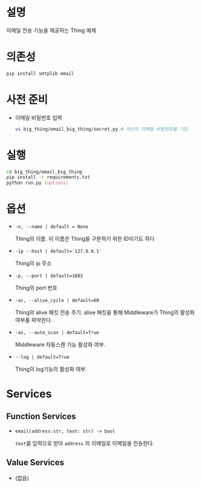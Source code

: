 # 설명

이메일 전송 기능을 제공하는 Thing 예제

# 의존성

```bash
pip install smtplib email
```

# 사전 준비

- 이메일 비밀번호 입력
    
    ```bash
    vi big_thing/email_big_thing/secret.py # 자신의 이메일 비밀번호를 기입
    ```
    

# 실행

```bash
cd big_thing/email_big_thing
pip install -r requirements.txt
python run.py [options]
```

# 옵션

- `-n, --name | default = None`
    
    Thing의 이름. 이 이름은 Thing을 구분하기 위한 ID이기도 하다 
    
- `-ip --host | default='127.0.0.1'`
    
    Thing의 ip 주소
    
- `-p, --port | default=1883`
    
    Thing의 port 번호
    
- `-ac, --alive_cycle | default=60`
    
    Thing의 alive 패킷 전송 주기. alive 패킷을 통해 Middleware가 Thing의 활성화 여부를 파악한다. 
    
- `-as, --auto_scan | default=True`
    
    Middleware 자동스캔 기능 활성화 여부.
    
- `--log | default=True`
    
    Thing의 log기능의 활성화 여부. 
    

# Services

## Function Services

- `email(address:str, text: str) -> bool`
    
    `text`를 입력으로 받아 `address` 의 이메일로 이메일을 전송한다. 
    

## Value Services

- (없음)